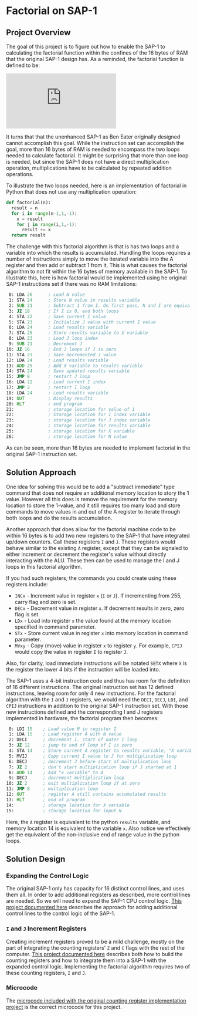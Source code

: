 # Factorial on SAP-1
## Project Overview
The goal of this project is to figure out how to enable the SAP-1 to calculating the factorial function within the confines of the 16 bytes of RAM that the original SAP-1 design has. As a reminded, the factorial function is defined to be:

![Factorial Equation](https://latex.codecogs.com/svg.latex?factorial%28n%29%3Dn%20%5Ctimes%20%28n-1%29%20%5Ctimes%20%28n-2%29%20%5Cldots%202%20%5Ctimes%201)


It turns that that the unenhanced SAP-1 as Ben Eater originally designed cannot accomplish this goal. While the instruction set can accomplish the goal, more than 16 bytes of RAM is needed to encompass the two loops needed to calculate factorial. It might be surprising that more than one loop is needed, but since the SAP-1 does not have a direct multiplication operation, multiplications have to be calculated by repeated addition operations. 

To illustrate the two loops needed, here is an implementation of factorial in Python that does not use any multiplication operation:

```python
def factorial(n):
  result = n
  for i in range(n-1,1,-1):
    x = result
    for j in range(i,1,-1):
      result += x
  return result
```

The challenge with this factorial algorithm is that is has two loops and a variable into which the results is accumulated. Handling the loops requires a number of instructions simply to move the iterated variable into the A register and then add or subtract 1 from it. This is what causes the factorial algorithm to not fit within the 16 bytes of memory available in the SAP-1. To illustrate this, here is how factorial would be implemented using he original SAP-1 instructions set if there was no RAM limitations:
```asm
 0: LDA 26      ; Load N value
 1: STA 24      ; Store N value in results variable
 2: SUB 21      ; Subtract 1 from I. On first pass, N and I are equivalent
 3: JZ 18       ; If I is 0, end both loops
 4: STA 22      ; Save current I value
 5: STA 23      ; Initialize J value with current I value
 6: LDA 24      ; Load results variable
 7: STA 25      ; Store results variable to X variable
 8: LDA 23      ; Load J loop index
 9: SUB 21      ; Decrement J
10: JZ 16       ; End J loops if J is zero
11: STA 23      ; Save decremented J value
12: LDA 24      ; Load results variable
13: ADD 25      ; Add X variable to results variable
14: STA 24      ; Save updated results variable
15: JMP 8       ; restart J loop
16: LDA 22      ; Load current I index
17: JMP 2       ; restart I loop
18: LDA 24      ; Load results variable
19: OUT         ; Display results
20: HLT         ; end program
21:             ; storage location for value of 1
22:             ; Storage location for I index variable
23:             ; storage location for J index variable
24:             ; storage location for results variable
25:             ; storage location for X variable
26:             ; storage location for N value
```

As can be seen, more than 16 bytes are needed to implement factorial in the original SAP-1 instruction set.

## Solution Approach
One idea for solving this would be to add a "subtract immediate" type command that does not require an additional memory location to story the 1 value. However all this does is remove the requirement for the memory location to store the 1-value, and it still requires too many load and store commands to move values in and out of the A register to iterate through both loops and do the results accumulation. 

Another approach that does allow for the factorial machine code to be within 16 bytes is to add two new registers to the SAP-1 that have integrated up/down counters. Call these registers `I` and `J`. These registers would behave similar to the existing `A` register, except that they can be signaled to either increment or decrement the register's value without directly interacting with the ALU. These then can be used to manage the I and J loops in this factorial algorithm.

If you had such registers, the commands you could create using these registers include:

* `INCx` - Increment value in register `x` (`I` or `J`). If incrementing from 255, carry flag and zero is set.
* `DECx` - Decrement value in register `x`. If decrement results in zero, zero flag is set. 
* `LDx` - Load into register `x` the value found at the memory location specified in command parameter.
* `STx` - Store current value in register `x` into memory location in command parameter.
* `MVxy` - Copy (move) value in register `x` to register `y`. For example, `CPIJ` would copy the value in register `I` to register `J`. 

Also, for clarity, load immediate instructions will be notated `SETX` where `X` is the register the lower 4 bits if the instruction will be loaded into.

The SAP-1 uses a 4-bit instruction code and thus has room for the definition of 16 different instructions. The original instruction set has 12 defined instructions, leaving room for only 4 new instructions. For the factorial algorithm with the `I` and `J` registers, we would need the `DECI`, `DECJ`, `LDI`, and `CPIJ` instructions in addition to the original SAP-1 instruction set. With those new instructions defined and the corresponding I and J registers implemented in hardware, the factorial program then becomes:

```asm
 0: LDI 15    ; Load value N in register I
 1: LDA 15    ; Load register A with N value
 2: DECI      ; decrement I. start of outer I loop
 3: JZ 12     ; jump to end of loop of I is zero
 4: STA 14    ; Store current A register to results variable, "X variable"
 5: MVIJ      ; Copy current I value to J for multiplication loop
 6: DECJ      ; decrement J before start of multiplication loop
 7: JZ 2      ; don't start multiplication loop if J started at 1
 8: ADD 14    ; Add "x variable" to A
 9: DECJ      ; decrement multiplication loop
10: JZ 2      ; exit multiplication loop if at zero
11: JMP 8     ; multiplication loop
12: OUT       ; register A still contains accumulated results
13: HLT       ; end of program
14:           ; storage location for X variable
15:           ; storage location for input N
```

Here, the `A` register is equivalent to the python `results` variable, and memory location 14 is equivalent to the variable `x`. Also notice we effectively get the equivalent of the non-inclusive end of range value in the python loops. 

## Solution Design

### Expanding the Control Logic
The original SAP-1 only has capacity for 16 distinct control lines, and uses them all. In order to add additional registers as described, more control lines are needed. So we will need to expand the SAP-1 CPU control logic. [This project documented here](../expanded-control-logic/) describes the approach for adding additional control lines to the control logic of the SAP-1. 

### `I` and `J` Increment Registers
Creating increment registers proved to be a mild challenge, mostly on the part of integrating the counting registers' `Z` and `C` flags with the rest of the computer. [This project documented here](../increment-registers/) describes both how to build the counting registers and how to integrate them into a SAP-1 with the expanded control logic. Implementing the factorial algorithm requires two of these counting registers, `I` and `J`.

### Microcode
The [microcode included with the original counting register implementation project](../increment-registers/microcode/) is the correct microcode for this project. 

